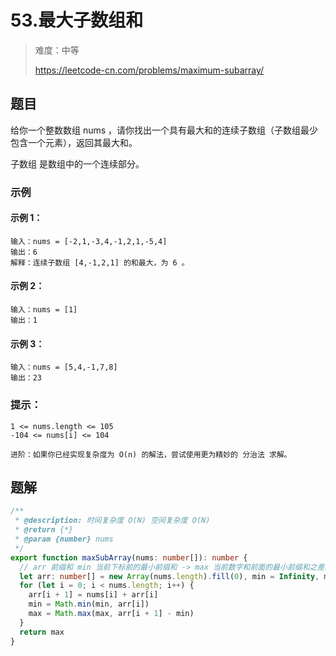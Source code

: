 # 53.最大子数组和

> 难度：中等
>
> https://leetcode-cn.com/problems/maximum-subarray/

## 题目

给你一个整数数组 nums ，请你找出一个具有最大和的连续子数组（子数组最少包含一个元素），返回其最大和。

子数组 是数组中的一个连续部分。

### 示例

#### 示例 1：

```
输入：nums = [-2,1,-3,4,-1,2,1,-5,4]
输出：6
解释：连续子数组 [4,-1,2,1] 的和最大，为 6 。
```

#### 示例 2：

```
输入：nums = [1]
输出：1
```

#### 示例 3：

```
输入：nums = [5,4,-1,7,8]
输出：23
```

### 提示：

```
1 <= nums.length <= 105
-104 <= nums[i] <= 104
 
进阶：如果你已经实现复杂度为 O(n) 的解法，尝试使用更为精妙的 分治法 求解。
```

## 题解

```typescript
/**
 * @description: 时间复杂度 O(N) 空间复杂度 O(N)
 * @return {*}
 * @param {number} nums
 */
export function maxSubArray(nums: number[]): number {
  // arr 前缀和 min 当前下标前的最小前缀和 -> max 当前数字和前面的最小前缀和之差就是该值的最大值
  let arr: number[] = new Array(nums.length).fill(0), min = Infinity, max = -Infinity
  for (let i = 0; i < nums.length; i++) {
    arr[i + 1] = nums[i] + arr[i]
    min = Math.min(min, arr[i])
    max = Math.max(max, arr[i + 1] - min)
  }
  return max
}
```